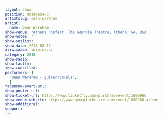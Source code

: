 ```yaml
---
layout: show
position: database-5
artistslug: dean-wareham
artist:
  name: Dean Wareham
show-venue: 'Athens Popfest, The Georgia Theatre, Athens, GA, USA'
show-notes: ''
show-setlist:
show-date: 2018-08-10
date-added: 2018-07-01
category: 2018
show-radio:
show-lastfm:
show-cancelled:
performers: [
  "Dean Wareham - guitar/vocals",
  ]
facebook-event-url:
show-poster-url:
show-ticket-url: https://www.ticketfly.com/purchase/event/1690966
show-venue-website: https://www.georgiatheatre.com/event/1690966-athens-popfest-2018-athens/
show-additional:
support:
---
```


